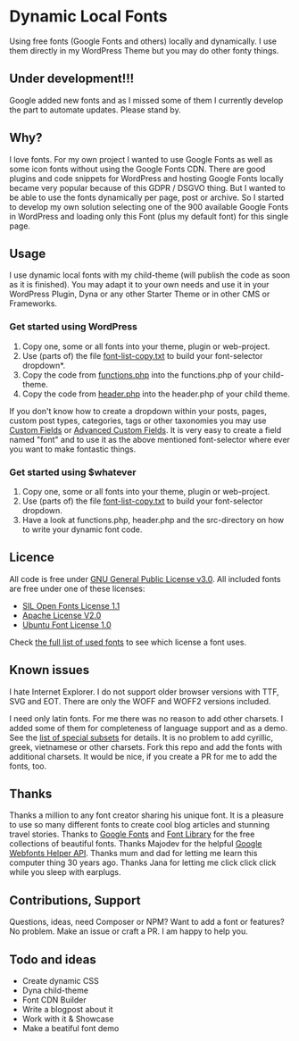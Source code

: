 # Dynamic Local Fonts

Using free fonts (Google Fonts and others) locally and dynamically. I use them directly in my WordPress Theme but you may do other fonty things.

## Under development!!!
Google added new fonts and as I missed some of them I currently develop the part to automate updates. Please stand by.

## Why?

I love fonts. For my own project I wanted to use Google Fonts as well as some icon fonts without using the Google Fonts CDN. There are good plugins and code snippets for WordPress and hosting Google Fonts locally became very popular because of this GDPR / DSGVO thing. But I wanted to be able to use the fonts dynamically per page, post or archive. So I started to develop my own solution selecting one of the 900 available Google Fonts in WordPress and loading only this Font (plus my default font) for this single page.

## Usage

I use dynamic local fonts with my child-theme (will publish the code as soon as it is finished). You may adapt it to your own needs and use it in your WordPress Plugin, Dyna or any other Starter Theme or in other CMS or Frameworks.

### Get started using WordPress

1) Copy one, some or all fonts into your theme, plugin or web-project.
2) Use (parts of) the file [font-list-copy.txt](font-list-copy.txt) to build your font-selector dropdown*.
3) Copy the code from [functions.php](functions.php) into the functions.php of your child-theme.
4) Copy the code from [header.php](header.php) into the header.php of your child theme.

If you don't know how to create a dropdown within your posts, pages, custom post types, categories, tags or other taxonomies you may use [Custom Fields](custom-fields.php) or [Advanced Custom Fields](acf-example.json). It is very easy to create a field named "font" and to use it as the above mentioned font-selector where ever you want to make fontastic things.

### Get started using $whatever

1) Copy one, some or all fonts into your theme, plugin or web-project.
2) Use (parts of) the file [font-list-copy.txt](font-list-copy.txt) to build your font-selector dropdown.
3) Have a look at functions.php, header.php and the src-directory on how to write your dynamic font code. 

## Licence

All code is free under [GNU General Public License v3.0](LICENSE). All included fonts are free under one of these licenses:

- [SIL Open Fonts License 1.1](https://opensource.org/licenses/OFL-1.1)
- [Apache License V2.0](https://www.apache.org/licenses/LICENSE-2.0)
- [Ubuntu Font License 1.0](https://www.ubuntu.com/legal/terms-and-policies/font-licence)

Check [the full list of used fonts](all-fonts.csv) to see which license a font uses.

## Known issues

I hate Internet Explorer. I do not support older browser versions with TTF, SVG and EOT. There are only the WOFF and WOFF2 versions included.

I need only latin fonts. For me there was no reason to add other charsets. I added some of them for completeness of language support and as a demo. See the [list of special subsets](SUBSETS.md) for details. It is no problem to add cyrillic, greek, vietnamese or other charsets. Fork this repo and add the fonts with additional charsets. It would be nice, if you create a PR for me to add the fonts, too.

## Thanks

Thanks a million to any font creator sharing his unique font. It is a pleasure to use so many different fonts to create cool blog articles and stunning travel stories. Thanks to [Google Fonts](https://fonts.google.com) and [Font Library](https://fontlibrary.org) for the free collections of beautiful fonts. Thanks Majodev for the helpful [Google Webfonts Helper API](https://github.com/majodev/google-webfonts-helper/). Thanks mum and dad for letting me learn this computer thing 30 years ago. Thanks Jana for letting me click click click while you sleep with earplugs.

## Contributions, Support

Questions, ideas, need Composer or NPM? Want to add a font or features? No problem. Make an issue or craft a PR. I am happy to help you.

## Todo and ideas

- Create dynamic CSS
- Dyna child-theme
- Font CDN Builder
- Write a blogpost about it
- Work with it & Showcase
- Make a beatiful font demo
